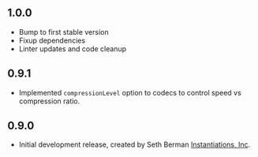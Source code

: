 ## 1.0.0

- Bump to first stable version
- Fixup dependencies
- Linter updates and code cleanup

## 0.9.1

- Implemented `compressionLevel` option to codecs to control speed vs compression ratio.

## 0.9.0

- Initial development release, created by Seth Berman [Instantiations, Inc](https://www.instantiations.com).
